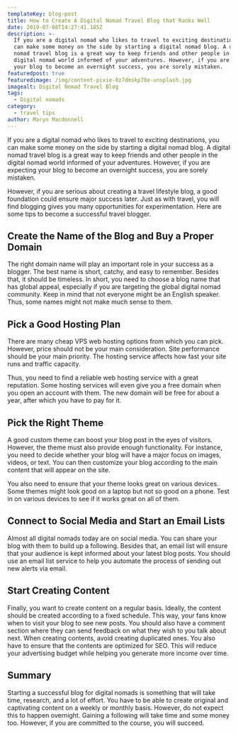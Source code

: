 ```yaml
---
templateKey: blog-post
title: How to Create A Digital Nomad Travel Blog that Ranks Well
date: 2019-07-08T14:27:41.185Z
description: >-
  If you are a digital nomad who likes to travel to exciting destinations, you
  can make some money on the side by starting a digital nomad blog. A digital
  nomad travel blog is a great way to keep friends and other people in the
  digital nomad world informed of your adventures. However, if you are expecting
  your blog to become an overnight success, you are sorely mistaken.
featuredpost: true
featuredimage: /img/content-pixie-0z7dmskp70e-unsplash.jpg
imagealt: Digital Nomad Travel Blog
tags:
  - Digital nomads
category:
  - travel tips
author: Maryn Macdonnell
---
```

If you are a digital nomad who likes to travel to exciting destinations, you can make some money on the side by starting a digital nomad blog. A digital nomad travel blog is a great way to keep friends and other people in the digital nomad world informed of your adventures. However, if you are expecting your blog to become an overnight success, you are sorely mistaken.

However, if you are serious about creating a travel lifestyle blog, a good foundation could ensure major success later. Just as with travel, you will find blogging gives you many opportunities for experimentation. Here are some tips to become a successful travel blogger.

## Create the Name of the Blog and Buy a Proper Domain

The right domain name will play an important role in your success as a blogger. The best name is short, catchy, and easy to remember. Besides that, it should be timeless. In short, you need to choose a blog name that has global appeal, especially if you are targeting the global digital nomad community. Keep in mind that not everyone might be an English speaker. Thus, some names might not make much sense to them.

## Pick a Good Hosting Plan

There are many cheap VPS web hosting options from which you can pick. However, price should not be your main consideration. Site performance should be your main priority. The hosting service affects how fast your site runs and traffic capacity. 

Thus, you need to find a reliable web hosting service with a great reputation. Some hosting services will even give you a free domain when you open an account with them. The new domain will be free for about a year, after which you have to pay for it.

## Pick the Right Theme

A good custom theme can boost your blog post in the eyes of visitors. However, the theme must also provide enough functionality. For instance, you need to decide whether your blog will have a major focus on images, videos, or text. You can then customize your blog according to the main content that will appear on the site. 

You also need to ensure that your theme looks great on various devices. Some themes might look good on a laptop but not so good on a phone. Test in on various devices to see if it works great on all of them.

## Connect to Social Media and Start an Email Lists

Almost all digital nomads today are on social media. You can share your blog with them to build up a following. Besides that, an email list will ensure that your audience is kept informed about your latest blog posts. You should use an email list service to help you automate the process of sending out new alerts via email.

## Start Creating Content

Finally, you want to create content on a regular basis. Ideally, the content should be created according to a fixed schedule. This way, your fans know when to visit your blog to see new posts. You should also have a comment section where they can send feedback on what they wish to you talk about next. When creating contents, avoid creating duplicated ones. You also have to ensure that the contents are optimized for SEO. This will reduce your advertising budget while helping you generate more income over time.

## Summary

Starting a successful blog for digital nomads is something that will take time, research, and a lot of effort. You have to be able to create original and captivating content on a weekly or monthly basis. However, do not expect this to happen overnight. Gaining a following will take time and some money too. However, if you are committed to the course, you will succeed.
